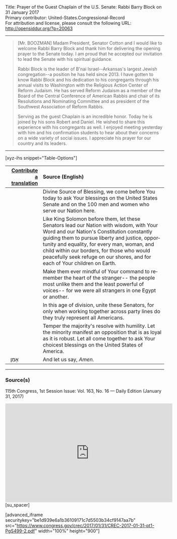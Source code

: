 <html>
<head></head>
<body>
Title: Prayer of the Guest Chaplain of the U.S. Senate: Rabbi Barry Block on 31 January 2017<br />
Primary contributor: United-States.Congressional-Record<br />
For attribution and license, please consult the following URL: <a href="http://opensiddur.org/?p=20063">http://opensiddur.org/?p=20063</a>
<p />
<hr />

<blockquote>
[Mr. BOOZMAN] Madam President, Senator Cotton and I would like to welcome Rabbi Barry Block and thank him for delivering the opening prayer to the Senate today. I am proud that he accepted our invitation to lead the Senate with his spiritual guidance.

Rabbi Block is the leader of B'nai Israel--Arkansas's largest Jewish congregation--a position he has held since 2013. I have gotten to know Rabbi Block and his dedication to his congregants through his annual visits to Washington with the Religious Action Center of Reform Judaism. He has served Reform Judaism as a member of the Board of the Central Conference of American Rabbis and chair of its Resolutions and Nominating Committee and as president of the Southwest Association of Reform Rabbis.

Serving as the guest Chaplain is an incredible honor. Today he is joined by his sons Robert and Daniel. He wished to share this experience with his congregants as well. I enjoyed meeting yesterday with him and his confirmation students to hear about their concerns on a wide variety of social issues. I appreciate his prayer for our country and its leaders.
</blockquote>

<hr />

[xyz-ihs snippet="Table-Options"]<table style="margin-left: auto; margin-right: auto;" class="draggable">
<thead><tr><th id="x" style="text-align: right;"><a href="/contributing/upload/">Contribute a translation</a></th><th style="text-align: left;">Source (English)</th></tr></thead>
<tbody>
<tr><td style="vertical-align:top;">
<div class="liturgy" lang="he">

</span></div></td>
 
<td style="vertical-align:top;">
<div class="english" lang="en">
Divine Source of Blessing, 
we come before You today 
to ask Your blessings on the United States Senate 
and on the 100 men and women who serve our Nation here. 
</div></td></tr>


<tr><td style="vertical-align:top;">
<div class="liturgy" lang="he">

</span></div></td>
 
<td style="vertical-align:top;">
<div class="english" lang="en">
Like King Solomon before them, 
let these Senators lead our Nation with wisdom, 
with Your Word and our Nation's Constitution constantly guiding them 
to pursue liberty and justice, opportunity and equality, 
for every man, woman, and child within our borders, 
for those who would peacefully seek refuge on our shores, 
and for each of Your children on Earth. 
</div></td></tr>


<tr><td style="vertical-align:top;">
<div class="liturgy" lang="he">

</span></div></td>
 
<td style="vertical-align:top;">
<div class="english" lang="en">
Make them ever mindful of Your command 
to remember the heart of the stranger--
the people most unlike them and the least powerful of voices--
for we were all strangers in one Egypt or another. 
</div></td></tr>


<tr><td style="vertical-align:top;">
<div class="liturgy" lang="he">

</span></div></td>
 
<td style="vertical-align:top;">
<div class="english" lang="en">
In this age of division, 
unite these Senators, 
for only when working together 
across party lines 
do they truly represent all Americans.
</div></td></tr>


<tr><td style="vertical-align:top;">
<div class="liturgy" lang="he">

</span></div></td>
 
<td style="vertical-align:top;">
<div class="english" lang="en">
Temper the majority's resolve 
with humility. 
Let the minority manifest an opposition 
that is as loyal as it is robust. 
Let all come together 
to ask Your choicest blessings 
on the United States of America.
</div></td></tr>


<tr><td style="vertical-align:top;">
<div class="liturgy" lang="he">
&nbsp;
אָמֵן׃
</span></div></td>
 
<td style="vertical-align:top;">
<div class="english" lang="en">
And let us say, 
<em>Amen.</em>
</div></td></tr>
</tbody></table>

<hr />
  
<h3>Source(s)</h3>

115th Congress, 1st Session
Issue: Vol. 163, No. 16 — Daily Edition (January 31, 2017)

<iframe width=530 height=312 src='https://www.c-span.org/video/standalone/?c4653819/rabbi-barry-block-congregation-bnai-israel-rock-arkansas' allowfullscreen='allowfullscreen' frameborder=0></iframe>[su_spacer]

[advanced_iframe securitykey="be1d939e6a1b36109171c7d5503b34cf9147aa7b" src="https://www.congress.gov/crec/2017/01/31/CREC-2017-01-31-pt1-PgS499-2.pdf" width="100%" height="900"]
</body>
</html>
